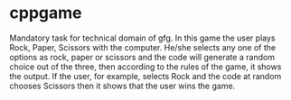 # cppgame
Mandatory task for technical domain of gfg.
In this game the user plays Rock, Paper, Scissors with the computer. He/she selects any one of the options as rock, paper or scissors and the code will generate a random choice out of the three, then according to the rules of the game, it shows the output. If the user, for example, selects Rock and the code at random chooses Scissors then it shows that the user wins the game.
